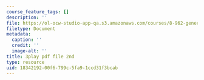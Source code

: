 ```yaml
---
course_feature_tags: []
description: ''
file: https://ol-ocw-studio-app-qa.s3.amazonaws.com/courses/8-962-general-relativity-spring-2020/1834219200f6799c5fa91ccd31f3bcab_washington.jpg
filetype: Document
metadata:
  caption: ''
  credit: ''
  image-alt: ''
title: 3play pdf file 2nd
type: resource
uid: 18342192-00f6-799c-5fa9-1ccd31f3bcab
---
```

